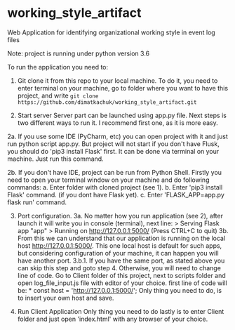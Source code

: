 # working_style_artifact
Web Application for identifying organizational working style in event log files

Note: project is running under python version 3.6

To run the application you need to:
1. Git clone it from this repo to your local machine.
  To do it, you need to enter terminal on your machine, go to folder where you want to have this project,
  and write `git clone https://github.com/dimatkachuk/working_style_artifact.git`

2. Start server
Server part can be launched using app.py file.
Next steps is two different ways to run it. I recommend first one, as it is more easy.

2a. If you use some IDE (PyCharm, etc) you can open project with it and just run python script app.py.
    But project will not start if you don't have Flusk, you should do 'pip3 install Flask' first. It can
    be done via terminal on your machine. Just run this command.

2b. If you don't have IDE, project can be run from Python Shell. Firstly you need to open your terminal window on your machine and do following commands:
    a. Enter folder with cloned project (see 1).
    b. Enter 'pip3 install Flask' command. (if you dont have Flask yet).
    c. Enter 'FLASK_APP=app.py flask run' command.

3. Port configuration.
   3a. No matter how you run application (see 2), after launch it will write you in console (terminal), next line:
        > Serving Flask app "app"
        > Running on http://127.0.0.1:5000/ (Press CTRL+C to quit)
   3b. From this we can understand that our application is running on the local host http://127.0.0.1:5000/.
   This one local host is default for such apps, but considering configuration of your machine, it can happen
   you will have another port.
   3.b.1. If you have the same port, as stated above you can skip this step and goto step 4.
   Otherwise, you will need to change line of code.
   Go to Client folder of this project, next to scripts folder and open log_file_input.js file with editor of
   your choice. first line of code will be:
        * const host = 'http://127.0.0.1:5000/';
   Only thing you need to do, is to insert your own host and save.

4. Run Client Application
   Only thing you need to do lastly is to enter Client folder and just open 'index.html' with any browser of your choice.
